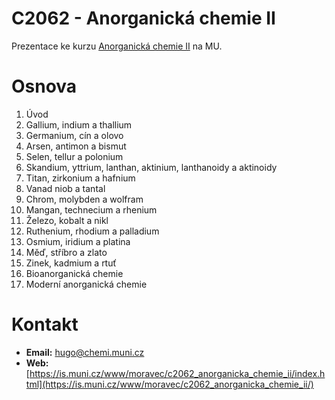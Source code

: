 # C2062 - Anorganická chemie II

Prezentace ke kurzu [Anorganická chemie II](https://is.muni.cz/www/moravec/c2062_anorganicka_chemie_ii/) na MU.

# Osnova
1. Úvod
2. Gallium, indium a thallium
3. Germanium, cín a olovo
4. Arsen, antimon a bismut
5. Selen, tellur a polonium
6. Skandium, yttrium, lanthan, aktinium, lanthanoidy a aktinoidy
7. Titan, zirkonium a hafnium
8. Vanad niob a tantal
9. Chrom, molybden a wolfram
10. Mangan, technecium a rhenium
11. Železo, kobalt a nikl
12. Ruthenium, rhodium a palladium
13. Osmium, iridium a platina
14. Měď, stříbro a zlato
15. Zinek, kadmium a rtuť
16. Bioanorganická chemie
17. Moderní anorganická chemie

# Kontakt

* **Email:** hugo@chemi.muni.cz
*  **Web:** [https://is.muni.cz/www/moravec/c2062_anorganicka_chemie_ii/index.html](https://is.muni.cz/www/moravec/c2062_anorganicka_chemie_ii/)
